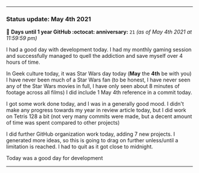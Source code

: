 
***

### Status update: May 4th 2021

🎂 **Days until 1 year GitHub :octocat: anniversary:** `21` _(as of May 4th 2021 at 11:59:59 pm)_

I had a good day with development today. I had my monthly gaming session and successfully managed to quell the addiction and save myself over 4 hours of time.

In Geek culture today, it was Star Wars day today (**May** the **4th** be with you) I have never been much of a Star Wars fan (to be honest, I have never seen any of the Star Wars movies in full, I have only seen about 8 minutes of footage across all films) I did include 1 May 4th reference in a commit today.

I got some work done today, and I was in a generally good mood. I didn't make any progress towards my year in review article today, but I did work on Tetris 128 a bit (not very many commits were made, but a decent amount of time was spent compared to other projects)

I did further GitHub organization work today, adding 7 new projects. I generated more ideas, so this is going to drag on further unless/until a limitation is reached. I had to quit as it got close to midnight.

Today was a good day for development

***
